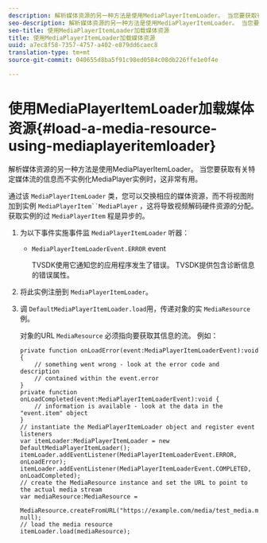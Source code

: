 ```yaml
---
description: 解析媒体资源的另一种方法是使用MediaPlayerItemLoader。 当您要获取有关特定媒体流的信息而不实例化MediaPlayer实例时，这非常有用。
seo-description: 解析媒体资源的另一种方法是使用MediaPlayerItemLoader。 当您要获取有关特定媒体流的信息而不实例化MediaPlayer实例时，这非常有用。
seo-title: 使用MediaPlayerItemLoader加载媒体资源
title: 使用MediaPlayerItemLoader加载媒体资源
uuid: a7ec8f58-7357-4757-a402-e879dd6caec8
translation-type: tm+mt
source-git-commit: 040655d8ba5f91c98ed0584c08db226ffe1e0f4e

---
```



# 使用MediaPlayerItemLoader加载媒体资源{#load-a-media-resource-using-mediaplayeritemloader}

解析媒体资源的另一种方法是使用MediaPlayerItemLoader。 当您要获取有关特定媒体流的信息而不实例化MediaPlayer实例时，这非常有用。

通过该 `MediaPlayerItemLoader` 类，您可以交换相应的媒体资源，而不将视图附加到实例 `MediaPlayerItem``MediaPlayer` ，这将导致视频解码硬件资源的分配。 获取实例的过 `MediaPlayerItem` 程是异步的。

1. 为以下事件实施事件监 `MediaPlayerItemLoader` 听器：

   * `MediaPlayerItemLoaderEvent.ERROR` event

      TVSDK使用它通知您的应用程序发生了错误。 TVSDK提供包含诊断信息的错误属性。

1. 将此实例注册到 `MediaPlayerItemLoader`。
1. 调 `DefaultMediaPlayerItemLoader.load`用，传递对象的实 `MediaResource` 例。

   对象的URL `MediaResource` 必须指向要获取其信息的流。 例如：

   ```
   private function onLoadError(event:MediaPlayerItemLoaderEvent):void { 
       // something went wrong - look at the error code and description 
       // contained within the event.error 
   } 
   private function onLoadCompleted(event:MediaPlayerItemLoaderEvent):void { 
       // information is available - look at the data in the "event.item" object 
   } 
   // instantiate the MediaPlayerItemLoader object and register event listeners 
   var itemLoader:MediaPlayerItemLoader = new DefaultMediaPlayerItemLoader(); 
   itemLoader.addEventListener(MediaPlayerItemLoaderEvent.ERROR, onLoadError); 
   itemLoader.addEventListener(MediaPlayerItemLoaderEvent.COMPLETED, onLoadCompleted); 
   // create the MediaResource instance and set the URL to point to the actual media stream 
   var mediaResource:MediaResource = 
     MediaResource.createFromURL("https://example.com/media/test_media.m3u8", null); 
   // load the media resource 
   itemLoader.load(mediaResource); 
   ```

